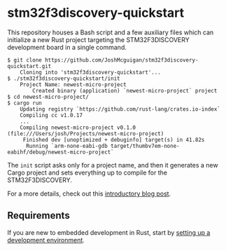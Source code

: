 # stm32f3discovery-quickstart

This repository houses a Bash script and a few auxiliary files which can initialize a new Rust project targeting the STM32F3DISCOVERY development board in a single command.

```
$ git clone https://github.com/JoshMcguigan/stm32f3discovery-quickstart.git
    Cloning into 'stm32f3discovery-quickstart'...
$ ./stm32f3discovery-quickstart/init
    Project Name: newest-micro-project
        Created binary (application) `newest-micro-project` project
$ cd newest-micro-project/
$ cargo run
    Updating registry `https://github.com/rust-lang/crates.io-index`
    Compiling cc v1.0.17                                                         
    ...
    Compiling newest-micro-project v0.1.0 (file:///Users/josh/Projects/newest-micro-project)
     Finished dev [unoptimized + debuginfo] target(s) in 41.82s
      Running `arm-none-eabi-gdb target/thumbv7em-none-eabihf/debug/newest-micro-project`
```

The `init` script asks only for a project name, and then it generates a new Cargo project and sets everything up to compile for the STM32F3DISCOVERY.

For a more details, check out this [introductory blog post](https://www.joshmcguigan.com/blog/stm32f3discovery-quickstart/).

## Requirements

If you are new to embedded development in Rust, start by [setting up a development environment](https://japaric.github.io/discovery/03-setup/README.html).
